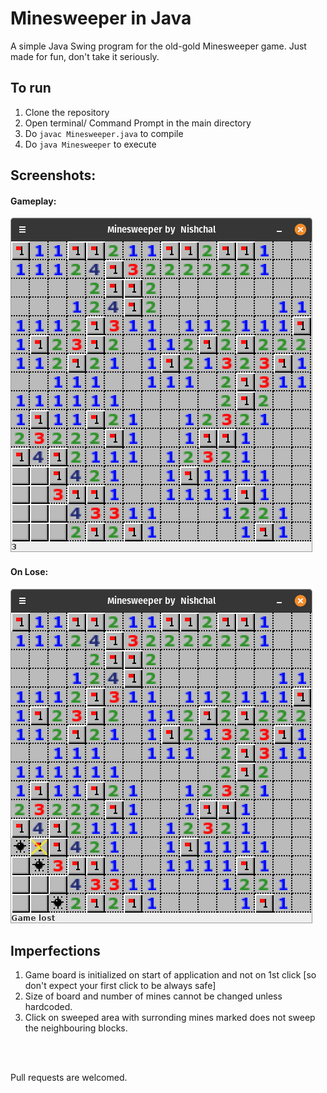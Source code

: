 # Minesweeper in Java

A simple Java Swing program for the old-gold Minesweeper game. Just made for fun, don't take it seriously.

## To run
1. Clone the repository
2. Open terminal/ Command Prompt in the main directory
3. Do `javac Minesweeper.java` to compile
4. Do `java Minesweeper` to execute

## Screenshots:
#### Gameplay:
![Screenshot during play](./Screenshots/Screenshot_Playing.png)
#### On Lose:
![Screenshot on Lose](./Screenshots/Screenshot_Losing.png)

## Imperfections
1. Game board is initialized on start of application and not on 1st click [so don't expect your first click to be always safe]
2. Size of board and number of mines cannot be changed unless hardcoded.
3. Click on sweeped area with surronding mines marked does not sweep the neighbouring blocks.
<br>
<br>

Pull requests are welcomed.
